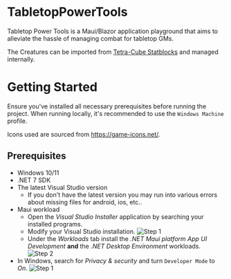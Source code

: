# TabletopPowerTools

Tabletop Power Tools is a Maui/Blazor application playground that aims to alleviate the hassle of managing combat for tabletop GMs.

The Creatures can be imported from [Tetra-Cube Statblocks](https://tetra-cube.com/dnd/dnd-statblock.html) and managed internally.

# Getting Started

Ensure you've installed all necessary prerequisites before running the project. When running locally, it's recommended to use the `Windows Machine` profile.

Icons used are sourced from https://game-icons.net/.

## Prerequisites
- Windows 10/11
- .NET 7 SDK
- The latest Visual Studio version
  - If you don't have the latest version you may run into various errors about missing files for android, ios, etc..
- Maui workload
  - Open the _Visual Studio Installer_ application by searching your installed programs.
  - Modify your Visual Studio installation.
    ![Step 1](docs/vs-step1.png)
  - Under the _Workloads_ tab install the _.NET Maui platform App UI Development_ **and** the _.NET Desktop Environment_ workloads.
    ![Step 2](docs/vs-step2.png)
- In Windows, search for _Privacy & security_ and turn `Developer Mode` to _On_.
  ![Step 1](docs/privacy-step1.png)
